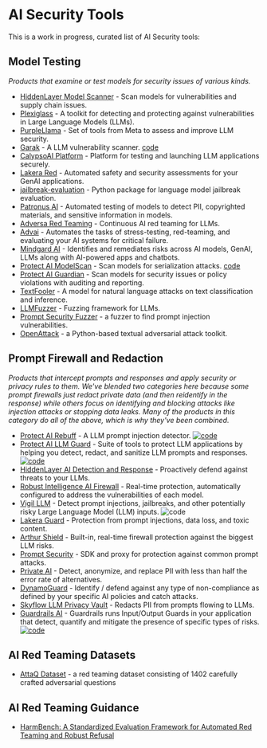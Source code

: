 # AI Security Tools

This is a work in progress, curated list of AI Security tools:

## Model Testing
_Products that examine or test models for security issues of various kinds._

* [HiddenLayer Model Scanner](https://hiddenlayer.com/model-scanner/) - Scan models for vulnerabilities and supply chain issues.
* [Plexiglass](https://github.com/kortex-labs/plexiglass) - A toolkit for detecting and protecting against vulnerabilities in Large Language Models (LLMs). 
* [PurpleLlama](https://github.com/facebookresearch/PurpleLlama) - Set of tools from Meta to assess and improve LLM security. 
* [Garak](https://garak.ai/) - A LLM vulnerability scanner. [code](https://github.com/leondz/garak/)
* [CalypsoAI Platform](https://calypsoai.com/platform/) - Platform for testing and launching LLM applications securely.
* [Lakera Red](https://www.lakera.ai/ai-red-teaming) - Automated safety and security assessments for your GenAI applications.
* [jailbreak-evaluation](https://github.com/controllability/jailbreak-evaluation) - Python package for language model jailbreak evaluation. 
* [Patronus AI](https://www.patronus.ai) - Automated testing of models to detect PII, copyrighted materials, and sensitive information in models.
* [Adversa Red Teaming](https://adversa.ai/ai-red-teaming-llm/) - Continuous AI red teaming for LLMs.
* [Advai](https://www.advai.co.uk) - Automates the tasks of stress-testing, red-teaming, and evaluating your AI systems for critical failure.
* [Mindgard AI](https://mindgard.ai) - Identifies and remediates risks across AI models, GenAI, LLMs along with AI-powered apps and chatbots.
* [Protect AI ModelScan](https://protectai.com/modelscan) - Scan models for serialization attacks. [code](https://github.com/protectai/modelscan)
* [Protect AI Guardian](https://protectai.com/guardian) - Scan models for security issues or policy violations with auditing and reporting.
* [TextFooler](https://github.com/jind11/TextFooler) - A model for natural language attacks on text classification and inference.
* [LLMFuzzer](https://github.com/mnns/LLMFuzzer) - Fuzzing framework for LLMs.
* [Prompt Security Fuzzer](https://www.prompt.security/fuzzer) - a fuzzer to find prompt injection vulnerabilities.
* [OpenAttack](https://github.com/thunlp/OpenAttack) - a Python-based textual adversarial attack toolkit.

## Prompt Firewall and Redaction

_Products that intercept prompts and responses and apply security or privacy rules to them. We've blended two categories here because some prompt firewalls just redact private data (and then reidentify in the response) while others focus on identifying and blocking attacks like injection attacks or stopping data leaks. Many of the products in this category do all of the above, which is why they've been combined._

- [Protect AI Rebuff](https://playground.rebuff.ai) - A LLM prompt injection detector. [![code](https://img.shields.io/github/license/protectai/rebuff)](https://github.com/protectai/rebuff/)
- [Protect AI LLM Guard](https://protectai.com/llm-guard) - Suite of tools to protect LLM applications by helping you detect, redact, and sanitize LLM prompts and responses. [![code](https://img.shields.io/github/license/protectai/llm-guard)](https://github.com/protectai/llm-guard/)
- [HiddenLayer AI Detection and Response](https://hiddenlayer.com/aidr/) - Proactively defend against threats to your LLMs.
- [Robust Intelligence AI Firewall](https://www.robustintelligence.com/platform/ai-firewall-guardrails) - Real-time protection, automatically configured to address the vulnerabilities of each model.
- [Vigil LLM](https://github.com/deadbits/vigil-llm) - Detect prompt injections, jailbreaks, and other potentially risky Large Language Model (LLM) inputs. ![code](https://img.shields.io/github/license/deadbits/vigil-llm)
- [Lakera Guard](https://www.lakera.ai/lakera-guard) - Protection from prompt injections, data loss, and toxic content.
- [Arthur Shield](https://www.arthur.ai/product/shield) - Built-in, real-time firewall protection against the biggest LLM risks.
- [Prompt Security](https://www.prompt.security) - SDK and proxy for protection against common prompt attacks.
- [Private AI](https://www.private-ai.com) - Detect, anonymize, and replace PII with less than half the error rate of alternatives.
- [DynamoGuard](https://dynamo.ai/platform/dynamoguard) - Identify / defend against any type of non-compliance as defined by your specific AI policies and catch attacks.
- [Skyflow LLM Privacy Vault](https://www.skyflow.com/product/llm-privacy-vault) - Redacts PII from prompts flowing to LLMs.
- [Guardrails AI](https://www.guardrailsai.com) - Guardrails runs Input/Output Guards in your application that detect, quantify and mitigate the presence of specific types of risks. [![code](https://img.shields.io/github/license/guardrails-ai/guardrails)](https://github.com/guardrails-ai/guardrails/)

## AI Red Teaming Datasets
- [AttaQ Dataset](https://huggingface.co/datasets/ibm/AttaQ) - a red teaming dataset consisting of 1402 carefully crafted adversarial questions

## AI Red Teaming Guidance
- [HarmBench: A Standardized Evaluation Framework for Automated Red Teaming and Robust Refusal](https://arxiv.org/pdf/2402.04249)
